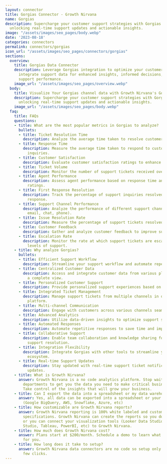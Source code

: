 ```yaml
---
layout: connector
title: Gorgias Connector - Growth Nirvana
name: Gorgias
description: Supercharge your customer support strategies with Gorgias integration,
  unlocking real-time support updates and actionable insights.
image: "/assets/images/seo_pages/body.webp"
date: '2023-08-18'
categories: connectors
permalink: connectors/gorgias
icon_url: "/assets/images/seo_pages/connectors/gorgias"
sections:
  overview:
    title: Gorgias Data Connector
    description: Leverage Gorgias integration to optimize your customer support. Seamlessly
      integrate support data for enhanced insights, informed decisions, and improved
      support performance.
    image_url: "/assets/images/seo_pages/overview.webp"
  body:
    title: Visualize Your Gorgias channel data with Growth Nirvana's Gorgias Connector
    description: Supercharge your customer support strategies with Gorgias integration,
      unlocking real-time support updates and actionable insights.
    image_url: "/assets/images/seo_pages/body.webp"
  faq:
    title: FAQs
    questions:
    - title: What are the most popular metrics in Gorgias to analyze?
      bullets:
      - title: Ticket Resolution Time
        description: Analyze the average time taken to resolve customer support tickets.
      - title: Response Time
        description: Measure the average time taken to respond to customer support
          inquiries.
      - title: Customer Satisfaction
        description: Evaluate customer satisfaction ratings to enhance support experience.
      - title: Ticket Volume
        description: Monitor the number of support tickets received over a given period.
      - title: Agent Performance
        description: Assess agent performance based on response time and customer
          ratings.
      - title: First Response Resolution
        description: Track the percentage of support inquiries resolved with the initial
          response.
      - title: Support Channel Performance
        description: Analyze the performance of different support channels (e.g.,
          email, chat, phone).
      - title: Issue Resolution Rate
        description: Measure the percentage of support tickets resolved successfully.
      - title: Customer Feedback
        description: Gather and analyze customer feedback to improve support processes.
      - title: Escalation Rate
        description: Monitor the rate at which support tickets are escalated to higher
          levels of support.
    - title: Why analyze Gorgias?
      bullets:
      - title: Efficient Support Workflow
        description: Streamline your support workflow and automate repetitive tasks.
      - title: Centralized Customer Data
        description: Access and integrate customer data from various platforms for
          a complete view.
      - title: Personalized Customer Support
        description: Provide personalized support experiences based on customer information.
      - title: Integrated Ticket Management
        description: Manage support tickets from multiple channels in one centralized
          platform.
      - title: Multi-channel Communication
        description: Engage with customers across various channels seamlessly.
      - title: Advanced Analytics
        description: Utilize data-driven insights to optimize support strategies.
      - title: Automated Responses
        description: Automate repetitive responses to save time and improve efficiency.
      - title: Collaborative Support
        description: Enable team collaboration and knowledge sharing for efficient
          support resolution.
      - title: Integration Flexibility
        description: Integrate Gorgias with other tools to streamline your support
          ecosystem.
      - title: Real-time Support Updates
        description: Stay updated with real-time support ticket notifications and
          updates.
    - title: What is Growth Nirvana?
      answer: Growth Nirvana is a no code analytics platform. Stop waiting for other
        departments to get you the data you need to make critical business decisions.
        Take control of the insights that will grow your business.
    - title: Can I export the data into a spreadsheet or my data warehouse?
      answer: Yes, all data can be exported into a spreadsheet or your data warehouse
        (Google BigQuery, AWS, Snowflake, Azure, etc)
    - title: How customizable are Growth Nirvana reports?
      answer: Growth Nirvana reporting is 100% white labeled and customized to your
        specifications. Growth Nirvana can create the reports so you don’t have to
        or you can connect your visualization tools (Looker Data Studio/Google Data
        Studio, Tableau, PowerBI, etc) to Growth Nirvana.
    - title: How much does Growth Nirvana cost?
      answer: Plans start at $200/month. Schedule a demo to learn what plan is best
        for you.
    - title: How long does it take to setup?
      answer: Growth Nirvana data connectors are no code so setup only requires a
        few clicks.
---
```

